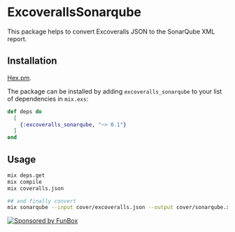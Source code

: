# ExcoverallsSonarqube

This package helps to convert Excoveralls JSON to the SonarQube XML report.

## Installation

[Hex.pm](https://hex.pm/packages/excoveralls_sonarqube).

The package can be installed by adding `excoveralls_sonarqube` to your list of dependencies in `mix.exs`:

```elixir
def deps do
  [
    {:excoveralls_sonarqube, "~> 0.1"}
  ]
end
```

## Usage

```sh
mix deps.get
mix compile
mix coveralls.json

## and finally convert
mix sonarqube --input cover/excoveralls.json --output cover/sonarqube.xml
```

[![Sponsored by FunBox](https://funbox.ru/badges/sponsored_by_funbox_grayscale.svg)](https://funbox.ru)
